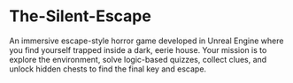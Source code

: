 # The-Silent-Escape
An immersive escape-style horror game developed in Unreal Engine where you find yourself trapped inside a dark, eerie house. Your mission is to explore the environment, solve logic-based quizzes, collect clues, and unlock hidden chests to find the final key and escape.
